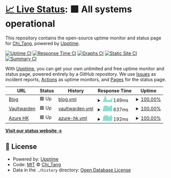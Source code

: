 # [📈 Live Status](https://uptime.chitang.dev): <!--live status--> **🟩 All systems operational**

This repository contains the open-source uptime monitor and status page for [Chi_Tang](https://chitang.dev), powered by [Upptime](https://github.com/upptime/upptime).

[![Uptime CI](https://github.com/chitang233/upptime/workflows/Uptime%20CI/badge.svg)](https://github.com/chitang233/upptime/actions?query=workflow%3A%22Uptime+CI%22)
[![Response Time CI](https://github.com/chitang233/upptime/workflows/Response%20Time%20CI/badge.svg)](https://github.com/chitang233/upptime/actions?query=workflow%3A%22Response+Time+CI%22)
[![Graphs CI](https://github.com/chitang233/upptime/workflows/Graphs%20CI/badge.svg)](https://github.com/chitang233/upptime/actions?query=workflow%3A%22Graphs+CI%22)
[![Static Site CI](https://github.com/chitang233/upptime/workflows/Static%20Site%20CI/badge.svg)](https://github.com/chitang233/upptime/actions?query=workflow%3A%22Static+Site+CI%22)
[![Summary CI](https://github.com/chitang233/upptime/workflows/Summary%20CI/badge.svg)](https://github.com/chitang233/upptime/actions?query=workflow%3A%22Summary+CI%22)

With [Upptime](https://upptime.js.org), you can get your own unlimited and free uptime monitor and status page, powered entirely by a GitHub repository. We use [Issues](https://github.com/chitang233/upptime/issues) as incident reports, [Actions](https://github.com/chitang233/upptime/actions) as uptime monitors, and [Pages](https://uptime.chitang.dev) for the status page.

<!--start: status pages-->
<!-- This summary is generated by Upptime (https://github.com/upptime/upptime) -->
<!-- Do not edit this manually, your changes will be overwritten -->
<!-- prettier-ignore -->
| URL | Status | History | Response Time | Uptime |
| --- | ------ | ------- | ------------- | ------ |
| <img alt="" src="https://icons.duckduckgo.com/ip3/blog.chitang.dev.ico" height="13"> [Blog](https://blog.chitang.dev) | 🟩 Up | [blog.yml](https://github.com/chitang233/upptime/commits/HEAD/history/blog.yml) | <details><summary><img alt="Response time graph" src="./graphs/blog/response-time-week.png" height="20"> 149ms</summary><br><a href="https://uptime.chitang.dev/history/blog"><img alt="Response time 259" src="https://img.shields.io/endpoint?url=https%3A%2F%2Fraw.githubusercontent.com%2Fchitang233%2Fupptime%2FHEAD%2Fapi%2Fblog%2Fresponse-time.json"></a><br><a href="https://uptime.chitang.dev/history/blog"><img alt="24-hour response time 243" src="https://img.shields.io/endpoint?url=https%3A%2F%2Fraw.githubusercontent.com%2Fchitang233%2Fupptime%2FHEAD%2Fapi%2Fblog%2Fresponse-time-day.json"></a><br><a href="https://uptime.chitang.dev/history/blog"><img alt="7-day response time 149" src="https://img.shields.io/endpoint?url=https%3A%2F%2Fraw.githubusercontent.com%2Fchitang233%2Fupptime%2FHEAD%2Fapi%2Fblog%2Fresponse-time-week.json"></a><br><a href="https://uptime.chitang.dev/history/blog"><img alt="30-day response time 146" src="https://img.shields.io/endpoint?url=https%3A%2F%2Fraw.githubusercontent.com%2Fchitang233%2Fupptime%2FHEAD%2Fapi%2Fblog%2Fresponse-time-month.json"></a><br><a href="https://uptime.chitang.dev/history/blog"><img alt="1-year response time 199" src="https://img.shields.io/endpoint?url=https%3A%2F%2Fraw.githubusercontent.com%2Fchitang233%2Fupptime%2FHEAD%2Fapi%2Fblog%2Fresponse-time-year.json"></a></details> | <details><summary><a href="https://uptime.chitang.dev/history/blog">100.00%</a></summary><a href="https://uptime.chitang.dev/history/blog"><img alt="All-time uptime 100.00%" src="https://img.shields.io/endpoint?url=https%3A%2F%2Fraw.githubusercontent.com%2Fchitang233%2Fupptime%2FHEAD%2Fapi%2Fblog%2Fuptime.json"></a><br><a href="https://uptime.chitang.dev/history/blog"><img alt="24-hour uptime 100.00%" src="https://img.shields.io/endpoint?url=https%3A%2F%2Fraw.githubusercontent.com%2Fchitang233%2Fupptime%2FHEAD%2Fapi%2Fblog%2Fuptime-day.json"></a><br><a href="https://uptime.chitang.dev/history/blog"><img alt="7-day uptime 100.00%" src="https://img.shields.io/endpoint?url=https%3A%2F%2Fraw.githubusercontent.com%2Fchitang233%2Fupptime%2FHEAD%2Fapi%2Fblog%2Fuptime-week.json"></a><br><a href="https://uptime.chitang.dev/history/blog"><img alt="30-day uptime 100.00%" src="https://img.shields.io/endpoint?url=https%3A%2F%2Fraw.githubusercontent.com%2Fchitang233%2Fupptime%2FHEAD%2Fapi%2Fblog%2Fuptime-month.json"></a><br><a href="https://uptime.chitang.dev/history/blog"><img alt="1-year uptime 99.99%" src="https://img.shields.io/endpoint?url=https%3A%2F%2Fraw.githubusercontent.com%2Fchitang233%2Fupptime%2FHEAD%2Fapi%2Fblog%2Fuptime-year.json"></a></details>
| <img alt="" src="https://icons.duckduckgo.com/ip3/vaultwarden.chitang.dev.ico" height="13"> [Vaultwarden](https://vaultwarden.chitang.dev) | 🟩 Up | [vaultwarden.yml](https://github.com/chitang233/upptime/commits/HEAD/history/vaultwarden.yml) | <details><summary><img alt="Response time graph" src="./graphs/vaultwarden/response-time-week.png" height="20"> 637ms</summary><br><a href="https://uptime.chitang.dev/history/vaultwarden"><img alt="Response time 681" src="https://img.shields.io/endpoint?url=https%3A%2F%2Fraw.githubusercontent.com%2Fchitang233%2Fupptime%2FHEAD%2Fapi%2Fvaultwarden%2Fresponse-time.json"></a><br><a href="https://uptime.chitang.dev/history/vaultwarden"><img alt="24-hour response time 563" src="https://img.shields.io/endpoint?url=https%3A%2F%2Fraw.githubusercontent.com%2Fchitang233%2Fupptime%2FHEAD%2Fapi%2Fvaultwarden%2Fresponse-time-day.json"></a><br><a href="https://uptime.chitang.dev/history/vaultwarden"><img alt="7-day response time 637" src="https://img.shields.io/endpoint?url=https%3A%2F%2Fraw.githubusercontent.com%2Fchitang233%2Fupptime%2FHEAD%2Fapi%2Fvaultwarden%2Fresponse-time-week.json"></a><br><a href="https://uptime.chitang.dev/history/vaultwarden"><img alt="30-day response time 629" src="https://img.shields.io/endpoint?url=https%3A%2F%2Fraw.githubusercontent.com%2Fchitang233%2Fupptime%2FHEAD%2Fapi%2Fvaultwarden%2Fresponse-time-month.json"></a><br><a href="https://uptime.chitang.dev/history/vaultwarden"><img alt="1-year response time 608" src="https://img.shields.io/endpoint?url=https%3A%2F%2Fraw.githubusercontent.com%2Fchitang233%2Fupptime%2FHEAD%2Fapi%2Fvaultwarden%2Fresponse-time-year.json"></a></details> | <details><summary><a href="https://uptime.chitang.dev/history/vaultwarden">100.00%</a></summary><a href="https://uptime.chitang.dev/history/vaultwarden"><img alt="All-time uptime 99.99%" src="https://img.shields.io/endpoint?url=https%3A%2F%2Fraw.githubusercontent.com%2Fchitang233%2Fupptime%2FHEAD%2Fapi%2Fvaultwarden%2Fuptime.json"></a><br><a href="https://uptime.chitang.dev/history/vaultwarden"><img alt="24-hour uptime 100.00%" src="https://img.shields.io/endpoint?url=https%3A%2F%2Fraw.githubusercontent.com%2Fchitang233%2Fupptime%2FHEAD%2Fapi%2Fvaultwarden%2Fuptime-day.json"></a><br><a href="https://uptime.chitang.dev/history/vaultwarden"><img alt="7-day uptime 100.00%" src="https://img.shields.io/endpoint?url=https%3A%2F%2Fraw.githubusercontent.com%2Fchitang233%2Fupptime%2FHEAD%2Fapi%2Fvaultwarden%2Fuptime-week.json"></a><br><a href="https://uptime.chitang.dev/history/vaultwarden"><img alt="30-day uptime 100.00%" src="https://img.shields.io/endpoint?url=https%3A%2F%2Fraw.githubusercontent.com%2Fchitang233%2Fupptime%2FHEAD%2Fapi%2Fvaultwarden%2Fuptime-month.json"></a><br><a href="https://uptime.chitang.dev/history/vaultwarden"><img alt="1-year uptime 100.00%" src="https://img.shields.io/endpoint?url=https%3A%2F%2Fraw.githubusercontent.com%2Fchitang233%2Fupptime%2FHEAD%2Fapi%2Fvaultwarden%2Fuptime-year.json"></a></details>
| <img alt="" src="https://icons.duckduckgo.com/ip3/null.ico" height="13"> [Azure HK](server.chitang.dev) | 🟩 Up | [azure-hk.yml](https://github.com/chitang233/upptime/commits/HEAD/history/azure-hk.yml) | <details><summary><img alt="Response time graph" src="./graphs/azure-hk/response-time-week.png" height="20"> 192ms</summary><br><a href="https://uptime.chitang.dev/history/azure-hk"><img alt="Response time 200" src="https://img.shields.io/endpoint?url=https%3A%2F%2Fraw.githubusercontent.com%2Fchitang233%2Fupptime%2FHEAD%2Fapi%2Fazure-hk%2Fresponse-time.json"></a><br><a href="https://uptime.chitang.dev/history/azure-hk"><img alt="24-hour response time 156" src="https://img.shields.io/endpoint?url=https%3A%2F%2Fraw.githubusercontent.com%2Fchitang233%2Fupptime%2FHEAD%2Fapi%2Fazure-hk%2Fresponse-time-day.json"></a><br><a href="https://uptime.chitang.dev/history/azure-hk"><img alt="7-day response time 192" src="https://img.shields.io/endpoint?url=https%3A%2F%2Fraw.githubusercontent.com%2Fchitang233%2Fupptime%2FHEAD%2Fapi%2Fazure-hk%2Fresponse-time-week.json"></a><br><a href="https://uptime.chitang.dev/history/azure-hk"><img alt="30-day response time 185" src="https://img.shields.io/endpoint?url=https%3A%2F%2Fraw.githubusercontent.com%2Fchitang233%2Fupptime%2FHEAD%2Fapi%2Fazure-hk%2Fresponse-time-month.json"></a><br><a href="https://uptime.chitang.dev/history/azure-hk"><img alt="1-year response time 197" src="https://img.shields.io/endpoint?url=https%3A%2F%2Fraw.githubusercontent.com%2Fchitang233%2Fupptime%2FHEAD%2Fapi%2Fazure-hk%2Fresponse-time-year.json"></a></details> | <details><summary><a href="https://uptime.chitang.dev/history/azure-hk">100.00%</a></summary><a href="https://uptime.chitang.dev/history/azure-hk"><img alt="All-time uptime 100.00%" src="https://img.shields.io/endpoint?url=https%3A%2F%2Fraw.githubusercontent.com%2Fchitang233%2Fupptime%2FHEAD%2Fapi%2Fazure-hk%2Fuptime.json"></a><br><a href="https://uptime.chitang.dev/history/azure-hk"><img alt="24-hour uptime 100.00%" src="https://img.shields.io/endpoint?url=https%3A%2F%2Fraw.githubusercontent.com%2Fchitang233%2Fupptime%2FHEAD%2Fapi%2Fazure-hk%2Fuptime-day.json"></a><br><a href="https://uptime.chitang.dev/history/azure-hk"><img alt="7-day uptime 100.00%" src="https://img.shields.io/endpoint?url=https%3A%2F%2Fraw.githubusercontent.com%2Fchitang233%2Fupptime%2FHEAD%2Fapi%2Fazure-hk%2Fuptime-week.json"></a><br><a href="https://uptime.chitang.dev/history/azure-hk"><img alt="30-day uptime 100.00%" src="https://img.shields.io/endpoint?url=https%3A%2F%2Fraw.githubusercontent.com%2Fchitang233%2Fupptime%2FHEAD%2Fapi%2Fazure-hk%2Fuptime-month.json"></a><br><a href="https://uptime.chitang.dev/history/azure-hk"><img alt="1-year uptime 100.00%" src="https://img.shields.io/endpoint?url=https%3A%2F%2Fraw.githubusercontent.com%2Fchitang233%2Fupptime%2FHEAD%2Fapi%2Fazure-hk%2Fuptime-year.json"></a></details>

<!--end: status pages-->

[**Visit our status website →**](https://uptime.chitang.dev)

## 📄 License

- Powered by: [Upptime](https://github.com/upptime/upptime)
- Code: [MIT](./LICENSE) © [Chi_Tang](https://chitang.dev)
- Data in the `./history` directory: [Open Database License](https://opendatacommons.org/licenses/odbl/1-0/)
